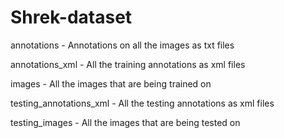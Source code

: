 # Shrek-dataset
annotations - Annotations on all the images as txt files

annotations_xml - All the training annotations as xml files

images - All the images that are being trained on

testing_annotations_xml - All the testing annotations as xml files

testing_images - All the images that are being tested on
